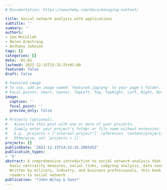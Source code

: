 ```yaml
---
# Documentation: https://wowchemy.com/docs/managing-content/

title: Social network analysis with applications
subtitle: ''
summary: ''
authors:
- Ian McCulloh
- Helen Armstrong
- Anthony Johnson
tags: []
categories: []
date: -01-01
lastmod: 2021-12-15T15:32:25+01:00
featured: false
draft: false

# Featured image
# To use, add an image named `featured.jpg/png` to your page's folder.
# Focal points: Smart, Center, TopLeft, Top, TopRight, Left, Right, BottomLeft, Bottom, BottomRight.
image:
  caption: ''
  focal_point: ''
  preview_only: false

# Projects (optional).
#   Associate this post with one or more of your projects.
#   Simply enter your project's folder or file name without extension.
#   E.g. `projects = ["internal-project"]` references `content/project/deep-learning/index.md`.
#   Otherwise, set `projects = []`.
projects: []
publishDate: '2021-12-15T14:32:25.208545Z'
publication_types:
- '5'
abstract: A comprehensive introduction to social network analysis that hones in on
  basic centrality measures, social links, subgroup analysis, data sources, and more
  Written by military, industry, and business professionals, this book introduces
  readers to social network
publication: '*John Wiley & Sons*'
---
```


